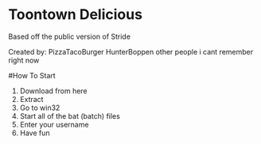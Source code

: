 # Toontown Delicious
 Based off the public version of Stride
 
 Created by:
 PizzaTacoBurger
 HunterBoppen
 other people i cant remember right now
 
 #How To Start
 1. Download from here
 2. Extract
 3. Go to win32
 4. Start all of the bat (batch) files
 5. Enter your username
 6. Have fun


